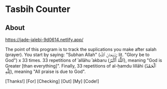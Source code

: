 # Tasbih Counter

## About

https://jade-jalebi-9d0614.netlify.app/

The point of this program is to track the suplications you make after 
salah (prayer). You start by saying: "Subhan Allah" (سُبْحَانَ ٱللَّٰهِ; lit. "Glory be to God") x 33 times. 33 repetitions of ʾallāhu ʾakbaru (ٱللَّٰهُ أَكْبَرُ), meaning "God is Greater [than everything]". Finally, 33 repetitions of al-ḥamdu lillāhi (ٱلْحَمْدُ لِلَّٰهِ), meaning "All praise is due to God".

[Thanks!]
[For]
[Checking]
[Out]
[My]
[Code!]
